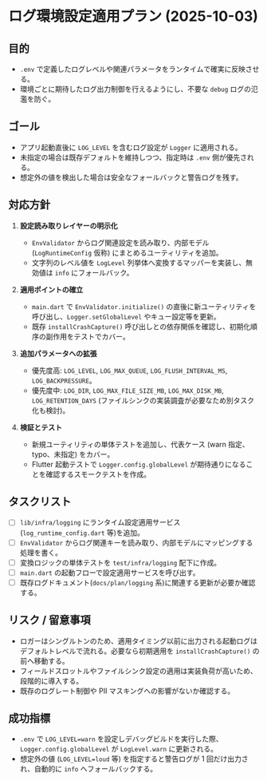 # ログ環境設定適用プラン (2025-10-03)

## 目的
- `.env` で定義したログレベルや関連パラメータをランタイムで確実に反映させる。
- 環境ごとに期待したログ出力制御を行えるようにし、不要な `debug` ログの氾濫を防ぐ。

## ゴール
- アプリ起動直後に `LOG_LEVEL` を含むログ設定が `Logger` に適用される。
- 未指定の場合は既存デフォルトを維持しつつ、指定時は `.env` 側が優先される。
- 想定外の値を検出した場合は安全なフォールバックと警告ログを残す。

## 対応方針
1. **設定読み取りレイヤーの明示化**
   - `EnvValidator` からログ関連設定を読み取り、内部モデル(`LogRuntimeConfig` 仮称) にまとめるユーティリティを追加。
   - 文字列のレベル値を `LogLevel` 列挙体へ変換するマッパーを実装し、無効値は `info` にフォールバック。

2. **適用ポイントの確立**
   - `main.dart` で `EnvValidator.initialize()` の直後に新ユーティリティを呼び出し、`Logger.setGlobalLevel` やキュー設定等を更新。
   - 既存 `installCrashCapture()` 呼び出しとの依存関係を確認し、初期化順序の副作用をテストでカバー。

3. **追加パラメータへの拡張**
   - 優先度高: `LOG_LEVEL`, `LOG_MAX_QUEUE`, `LOG_FLUSH_INTERVAL_MS`, `LOG_BACKPRESSURE`。
   - 優先度中: `LOG_DIR`, `LOG_MAX_FILE_SIZE_MB`, `LOG_MAX_DISK_MB`, `LOG_RETENTION_DAYS` (ファイルシンクの実装調査が必要なため別タスク化も検討)。

4. **検証とテスト**
   - 新規ユーティリティの単体テストを追加し、代表ケース (warn 指定、typo、未指定) をカバー。
   - Flutter 起動テストで `Logger.config.globalLevel` が期待通りになることを確認するスモークテストを作成。

## タスクリスト
- [ ] `lib/infra/logging` にランタイム設定適用サービス(`log_runtime_config.dart` 等)を追加。
- [ ] `EnvValidator` からログ関連キーを読み取り、内部モデルにマッピングする処理を書く。
- [ ] 変換ロジックの単体テストを `test/infra/logging` 配下に作成。
- [ ] `main.dart` の起動フローで設定適用サービスを呼び出す。
- [ ] 既存ログドキュメント(`docs/plan/logging` 系)に関連する更新が必要か確認する。

## リスク / 留意事項
- ロガーはシングルトンのため、適用タイミング以前に出力される起動ログはデフォルトレベルで流れる。必要なら初期適用を `installCrashCapture()` の前へ移動する。
- フィールドスロットルやファイルシンク設定の適用は実装負荷が高いため、段階的に導入する。
- 既存のログレート制御や PII マスキングへの影響がないか確認する。

## 成功指標
- `.env` で `LOG_LEVEL=warn` を設定しデバッグビルドを実行した際、`Logger.config.globalLevel` が `LogLevel.warn` に更新される。
- 想定外の値 (`LOG_LEVEL=loud` 等) を指定すると警告ログが 1 回だけ出力され、自動的に `info` へフォールバックする。
